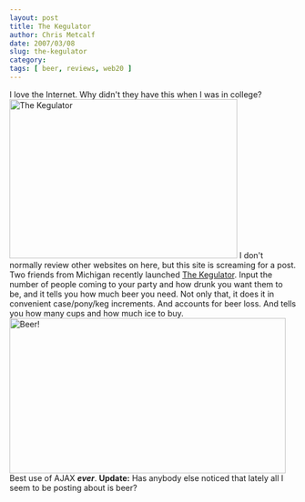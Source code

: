 ```yaml
---
layout: post
title: The Kegulator
author: Chris Metcalf
date: 2007/03/08
slug: the-kegulator
category: 
tags: [ beer, reviews, web20 ]
---
```


I love the Internet. Why didn't they have this when I was in college?
<a href="http://www.kegulator.com"><img src="http://farm1.static.flickr.com/170/415147822_93774c9d90.jpg?v=0" title="The Kegulator" alt="The Kegulator" height="280" width="400" /></a>
I don't normally review other websites on here, but this site is screaming for a post. Two friends from Michigan recently launched <a href="http://www.kegulator.com">The Kegulator</a>. Input the number of people coming to your party and how drunk you want them to be, and it tells you how much beer you need. Not only that, it does it in convenient case/pony/keg increments. And accounts for beer loss. And tells you how many cups and how much ice to buy.
<img src="http://farm1.static.flickr.com/126/415147841_2fd2c9450b.jpg" title="Beer!" alt="Beer!" height="273" width="485" />
Best use of AJAX <strong><em>ever</em></strong>.
<strong>Update:</strong> Has anybody else noticed that lately all I seem to be posting about is beer?
